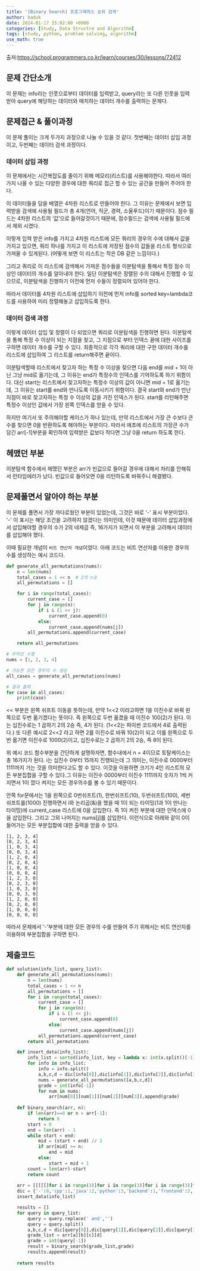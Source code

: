 ```yaml
---
title: '[Binary Search] 프로그래머스 순위 검색'
author: baduk
date: 2024-01-17 15:02:00 +0900
categories: [Study, Data Structre and Algorithm]
tags: [study, python, problem solving, algorithm]
use_math: true
---
```

출처:<https://school.programmers.co.kr/learn/courses/30/lessons/72412>

## 문제 간단소개
이 문제는 info라는 인풋으로부터 데이터를 입력받고, query라는 또 다른 인풋을 입력받아 query에 해당하는 데이터와 매치하는 데이터 개수를 출력하는 문제다.


## 문제접근 & 풀이과정

이 문제 풀이는 크게 두가지 과정으로 나눌 수 있을 것 같다. 첫번째는 데이터 삽입 과정이고, 두번째는 데이터 검색 과정이다.

### 데이터 삽입 과정
이 문제에서는 시간복잡도를 줄이기 위해 메모리(리스트)를 사용해야한다.  따라서 여러가지 나올 수 있는 다양한 경우에 대한 쿼리로 접근 할 수 있는 공간을 만들어 주어야 한다. 

이 데이터들을 담을 배열은 4차원 리스트로 만들어야 한다. 그 이유는 문제에서 보면 입력받을 검색에 사용될 필드가 총 4개(언어, 직군, 경력, 소울푸드)이기 때문이다. 점수 필드는 4차원 리스트의 ‘값’으로 들어갈것이기 때문에, 점수필드는 검색에 사용될 필드에서 제외 시켰다.

이렇게 입력 받은 info를 가지고 4차원 리스트에 모든 쿼리의 경우의 수에 대해서 값을 가지고 있으면, 쿼리 하나를 가지고 이 리스트에 저장된 점수의 값들을 리스트 형식으로 가져올 수 있게된다. (어떻게 보면 이 리스트는 작은 DB 같은 느낌이다.)

그리고 쿼리로 이 리스트에 검색해서 가져온 점수들을 이분탐색을 통해서 특정 점수 이상인 데이터의 개수를 알아내야 한다. 일단 이분탐색은 정렬된 수의 대해서 진행할 수 있으므로, 이분탐색을 진행하기 이전에 먼저 수들이 정렬되어 있어야 한다. 

따라서 데이터를 4차원 리스트에 삽입하기 이전에 먼저 info를 sorted key=lambda코드를 사용하여 미리 정렬해놓고 삽입하도록 한다.


### 데이터 검색 과정
이렇게 데이터 삽입 및 정렬이 다 되었으면 쿼리로 이분탐색을 진행하면 된다. 이분탐색을 통해 특정 수 이상이 되는 지점을 찾고, 그 지점으로 부터 인덱스 끝에 대한 사이즈를 구하면 데이터 개수를 구할 수 있다. 최종적으로 각각 쿼리에 대한 구한 데이터 개수를 리스트에 삽입하여 그 리스트를 return해주면 끝이다.

이분탐색할때 리스트에서 찾고자 하는 특정 수 이상을 찾으면 다음 end를 mid + 1이 아닌 그냥 mid로 옮기는데, 그 이유는 end가 특정수의 인덱스를 기억하도록 하기 위함이다. 대신 start는 리스트에서 찾고자하는 특정수 이상의 값이 아니면 mid + 1로 옮기는데, 그 이유는 start를 end와 만나도록 이동시키기 위함이다. 결국 start와 end가 만난 지점이 바로 찾고자하는 특정 수 이상의 값을 가진 인덱스가 된다. start를 리턴해주면 특정수 이상인 값에서 가장 왼쪽 인덱스를 얻을 수 있다.

하지만 여기서 또 주의해야할 케이스가 하나 있는데, 만약 리스트에서 가장 큰 수보다 큰 수를 찾으면 0을 반환하도록 해야하는 부분이다.  따라서 애초에 리스트의 가장큰 수가 담긴 arr[-1]부분을 확인하여 입력받은 값보다 작다면 그냥 0을 return 하도록 한다. 


## 헤맸던 부분
이분탐색 함수에서 헤맸던 부분은 arr가 빈값으로 들어갈 경우에 대해서 처리를 안해줘서 런타임에러가 났다. 빈값으로 들어오면 0을 리턴하도록 바꿔주니 해결됐다.


## 문제풀면서 알아야 하는 부분
이 문제를 풀면서 가장 까다로웠던 부분이 있었는데, 그것은 바로 '-' 표시 부분이었다. '-' 이 표시는 해당 조건을 고려하지 않겠다는 의미인데, 이것 때문에 데이터 삽입과정에서 삽입해야할 경우의 수가 2의 네제곱 즉, 16가지가 되면서 이 부분을 고려해서 데이터를 삽입해야 했다.

이때 필요한 개념이 `비트 연산자 개념`이었다. 아래 코드는 비트 연산자를 이용한 경우의 수를 생성하는 예시 코드다.
```python
def generate_all_permutations(nums):
    n = len(nums)
    total_cases = 1 << n  # 2의 n승
    all_permutations = []

    for i in range(total_cases):
        current_case = []
        for j in range(n):
            if i & (1 << j):
                current_case.append(0)
            else:
                current_case.append(nums[j])
        all_permutations.append(current_case)

    return all_permutations

# 주어진 수열
nums = [1, 2, 3, 4]

# 가능한 모든 경우의 수 생성
all_cases = generate_all_permutations(nums)

# 결과 출력
for case in all_cases:
    print(case)

```
<< 부분은 왼쪽 쉬프트 이동을 뜻하는데, 만약 1<<2 이라고하면 1을 이진수로 바꿔 왼쪽으로 두번 옮기겠다는 뜻이다. 즉 왼쪽으로 두번 옮겼을 때 이진수 100(2)가 된다. 이는 십진수로는 1 곱하기 2의 2승 즉, 4가 된다. (1<<2는 파이썬 코드에서 4로 출력된다.) 또 다른 예시로 2<<2 라고 하면 2를 이진수로 바꿔 10(2)이 되고 이를 왼쪽으로 두번 옮기면 이진수로 1000(2)이고, 십진수로는 2 곱하기 2의 2승, 즉 8이 된다.

 위 예시 코드 함수부분을 간단하게 설명하자면, 함수내에서 n = 4이므로 토탈케이스는 총 16가지가 된다. i는 십진수 0부터 15까지 진행되는데 그 의미는, 이진수로 0000부터 1111까지 가는 것을 의미한다고도 할 수 있다. 이것을 이용하면 크기가 4인 리스트의 모든 부분집합을 구할 수 있다.그 이유는 이진수 0000부터 이진수 1111까지 숫자가 1씩 커지면서 1이 껐다 켜지는 모든 경우의수를 볼 수 있기 때문이다.
 
 안쪽 for문에서는 1을 왼쪽으로 0번쉬프트(1), 한번쉬프트(10), 두번쉬프트(100), 세번쉬프트를(1000) 진행하면서 i와 논리곱(&)을 했을 때 1이 되는 타이밍(1과 1이 만나는 타이밍)에 current_case 리스트에 0을 삽입한다. 즉 1이 켜진 부분에 대한 인덱스에 0을 삽입한다. 그리고 그외 나머지는 nums[j]를 삽입한다. 이런식으로 아래와 같이 0이 들어가는 모든 부분집합에 대한 출력을 얻을 수 있다. 
 ```
[1, 2, 3, 4]
[0, 2, 3, 4]
[1, 0, 3, 4]
[0, 0, 3, 4]
[1, 2, 0, 4]
[0, 2, 0, 4]
[1, 0, 0, 4]
[0, 0, 0, 4]
[1, 2, 3, 0]
[0, 2, 3, 0]
[1, 0, 3, 0]
[0, 0, 3, 0]
[1, 2, 0, 0]
[0, 2, 0, 0]
[1, 0, 0, 0]
[0, 0, 0, 0]
```
 따라서 문제에서 '-'부분에 대한 모든 경우의 수를 만들어 주기 위해서는 비트 연산자를 이용하여 부분집합을 구하면 된다.


## 제출코드
```python
def solution(info_list, query_list):
    def generate_all_permutations(nums):
        n = len(nums)
        total_cases = 1 << n
        all_permutations = []
        for i in range(total_cases):
            current_case = []
            for j in range(n):
                if i & (1 << j):
                    current_case.append(0)
                else:
                    current_case.append(nums[j])
            all_permutations.append(current_case)
        return all_permutations

    def insert_data(info_list):
        info_list = sorted(info_list, key = lambda x: int(x.split()[-1]))
        for info in info_list:
            info = info.split()
            a,b,c,d = dic[info[0]],dic[info[1]],dic[info[2]],dic[info[3]]
            nums = generate_all_permutations([a,b,c,d])
            grade = int(info[-1])
            for num in nums:
                arr[num[0]][num[1]][num[2]][num[3]].append(grade)
    
    def binary_search(arr, n):
        if len(arr)==0 or n > arr[-1]:
            return 0
        start = 0
        end = len(arr) - 1
        while start < end:
            mid = (start + end) // 2
            if arr[mid] >= n:
                end = mid
            else:
                start = mid + 1
        count = len(arr)-start
        return count
    
    arr = [[[[[]for i in range(3)]for i in range(3)]for i in range(3)]for i in range(4)]
    dic = {'-':0,'cpp':1,'java':2,'python':3,'backend':1,'frontend':2,'junior':1,'senior':2,'chicken':1,'pizza':2}
    insert_data(info_list)

    results = []
    for query in query_list:
        query = query.replace(' and','')
        query = query.split()
        a,b,c,d = dic[query[0]],dic[query[1]],dic[query[2]],dic[query[3]]
        grade_list = arr[a][b][c][d]
        grade = int(query[-1])
        result = binary_search(grade_list,grade)
        results.append(result)
    
    return results
```